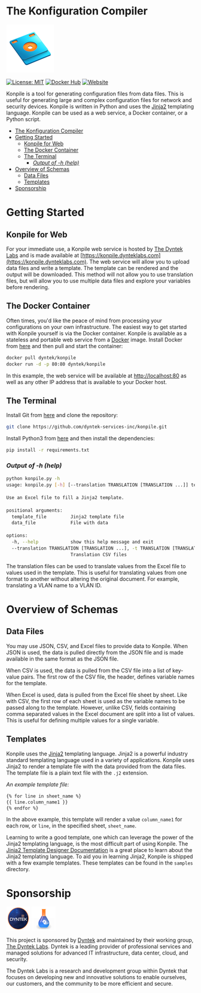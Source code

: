 # The Konfiguration Compiler

![Konpile Logo](/static/img/konpile_128x128.png)

[![License: MIT](https://img.shields.io/badge/License-MIT-yellow.svg)](https://mit-license.org)
[![Docker Hub](https://img.shields.io/badge/Docker-dyntek%2Fkonpile-2496ED?logo=docker&logoColor=2496ED)](https://hub.docker.com/r/dyntek/konpile)
[![Website](https://img.shields.io/badge/Web%20Service-konpile.dynteklabs.com-006c05?logo=microsoftedge&logoColor=green)](https://konpile.dynteklabs.com)

Konpile is a tool for generating configuration files from data files. This is useful for generating large and complex configuration files for network and security devices. Konpile is written in Python and uses the [Jinja2](https://jinja.palletsprojects.com/en/3.1.x/templates/) templating language. Konpile can be used as a web service, a Docker container, or a Python script.

- [The Konfiguration Compiler](#the-konfiguration-compiler)
- [Getting Started](#getting-started)
  - [Konpile for Web](#konpile-for-web)
  - [The Docker Container](#the-docker-container)
  - [The Terminal](#the-terminal)
    - [_Output of -h (help)_](#output-of--h-help)
- [Overview of Schemas](#overview-of-schemas)
  - [Data Files](#data-files)
  - [Templates](#templates)
- [Sponsorship](#sponsorship)

# Getting Started

## Konpile for Web

For your immediate use, a Konpile web service is hosted by [The Dyntek Labs](https://www.dynteklabs.com) and is made available at [https://konpile.dynteklabs.com](https://konpile.dynteklabs.com). The web service will allow you to upload data files and write a template. The template can be rendered and the output will be downloaded. This method will not allow you to use translation files, but will allow you to use multiple data files and explore your variables before rendering.

## The Docker Container

Often times, you'd like the peace of mind from processing your configurations on your own infrastructure. The easiest way to get started with Konpile yourself is via the Docker container. Konpile is available as a stateless and portable web service from a [Docker](https://www.docker.com/) image. Install Docker from [here](https://docs.docker.com/get-docker/) and then pull and start the container:

```bash
docker pull dyntek/konpile
docker run -d -p 80:80 dyntek/konpile
```

In this example, the web service will be available at [http://localhost:80](http://localhost:80) as well as any other IP address that is available to your Docker host.

## The Terminal

Install Git from [here](https://git-scm.com/downloads) and clone the repository:

```bash
git clone https://github.com/dyntek-services-inc/konpile.git
```

Install Python3 from [here](https://www.python.org/downloads/) and then install the dependencies:

```bash
pip install -r requirements.txt
```

### _Output of -h (help)_

```bash
python konpile.py -h
usage: konpile.py [-h] [--translation TRANSLATION [TRANSLATION ...]] template_file data_file

Use an Excel file to fill a Jinja2 template.

positional arguments:
  template_file         Jinja2 template file
  data_file             File with data

options:
  -h, --help            show this help message and exit
  --translation TRANSLATION [TRANSLATION ...], -t TRANSLATION [TRANSLATION ...]
                        Translation CSV files
```

The translation files can be used to translate values from the Excel file to values used in the template. This is useful for translating values from one format to another without altering the original document. For example, translating a VLAN name to a VLAN ID.

# Overview of Schemas

## Data Files

You may use JSON, CSV, and Excel files to provide data to Konpile. When JSON is used, the data is pulled directly from the JSON file and is made available in the same format as the JSON file.

When CSV is used, the data is pulled from the CSV file into a list of key-value pairs. The first row of the CSV file, the header, defines variable names for the template.

When Excel is used, data is pulled from the Excel file sheet by sheet. Like with CSV, the first row of each sheet is used as the variable names to be passed along to the template. However, unlike CSV, fields containing comma separated values in the Excel document are split into a list of values. This is useful for defining multiple values for a single variable.

## Templates

Konpile uses the [Jinja2](https://jinja.palletsprojects.com/en/3.1.x/templates/) templating language. Jinja2 is a powerful industry standard templating language used in a variety of applications. Konpile uses Jinja2 to render a template file with the data provided from the data files. The template file is a plain text file with the `.j2` extension.

_An example template file:_

```jinja2
{% for line in sheet_name %}
{{ line.column_name1 }}
{% endfor %}
```

In the above example, this template will render a value `column_name1` for each row, or `line`, in the specified sheet, `sheet_name`.

Learning to write a good template, one which can leverage the power of the Jinja2 templating language, is the most difficult part of using Konpile. The [Jinja2 Template Designer Documentation](https://jinja.palletsprojects.com/en/3.1.x/templates/#the-template-designer-s-guide) is a great place to learn about the Jinja2 templating language. To aid you in learning Jinja2, Konpile is shipped with a few example templates. These templates can be found in the `samples` directory.

# Sponsorship

[![DynTek](/static/img/dyntek_64x64.png)](https://www.dyntek.com)
[![Dyntek Labs](/static/img/dynteklabs_64x64.png)](https://www.dynteklabs.com)

This project is sponsored by [Dyntek](https://www.dyntek.com) and maintained by their working group, [The Dyntek Labs](https://www.dynteklabs.com). Dyntek is a leading provider of professional services and managed solutions for advanced IT infrastructure, data center, cloud, and security.

The Dyntek Labs is a research and development group within Dyntek that focuses on developing new and innovative solutions to enable ourselves, our customers, and the community to be more efficient and secure.

